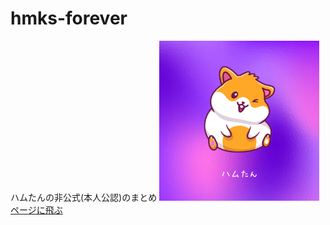 # hmks-forever
ハムたんの非公式(本人公認)のまとめ
<img src="img/hamutan.png">
<a href="https://otoneko1102.github.io/hmks-forever/" target="_blank">ページに飛ぶ</a>
